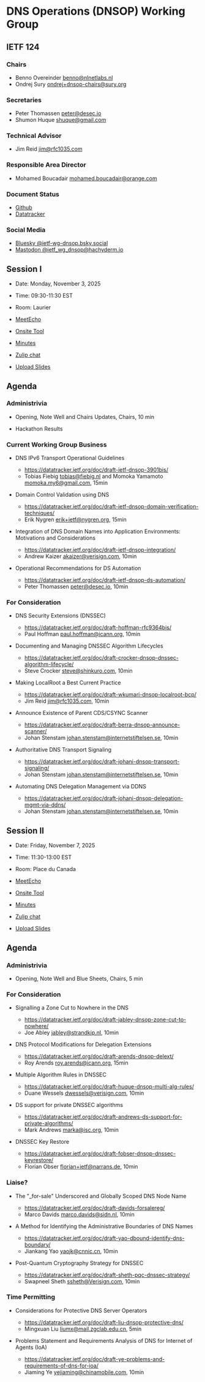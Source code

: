 
# DNS Operations (DNSOP) Working Group

## IETF 124

### Chairs

* Benno Overeinder [benno@nlnetlabs.nl](mailto:benno@nlnetlabs.nl)
* Ondrej Sury [ondrej+dnsop-chairs@sury.org](mailto:ondrej+dnsop-chairs@sury.org)

### Secretaries

* Peter Thomassen <peter@desec.io>
* Shumon Huque <shuque@gmail.com>

### Technical Advisor

* Jim Reid [jim@rfc1035.com](mailto:jim@rfc1035.com)

### Responsible Area Director

* Mohamed Boucadair [mohamed.boucadair@orange.com](mailto:mohamed.boucadair@orange.com)

### Document Status

* [Github](https://github.com/ietf-wg-dnsop/wg-materials/blob/main/dnsop-document-status.md)
* [Datatracker](https://datatracker.ietf.org/wg/dnsop/documents/)

### Social Media

* [Bluesky @ietf-wg-dnsop.bsky.social](https://bsky.app/profile/ietf-wg-dnsop.bsky.social)
* [Mastodon @ietf_wg_dnsop@hachyderm.io](https://hachyderm.io/@ietf_wg_dnsop)


## Session I

* Date: Monday, November 3, 2025
* Time: 09:30-11:30 EST
* Room: Laurier

* [MeetEcho](https://meetings.conf.meetecho.com/ietf124/?session=34794)
* [Onsite Tool](https://meetings.conf.meetecho.com/onsite124/?session=34794)

* [Minutes](https://notes.ietf.org/notes-ietf-124-dnsop)
* [Zulip chat](https://zulip.ietf.org/#narrow/stream/dnsop)
* [Upload Slides](https://datatracker.ietf.org/meeting/124/session/34794/slides)


## Agenda

### Administrivia

* Opening, Note Well and Chairs Updates, Chairs, 10 min

* Hackathon Results

### Current Working Group Business

*   DNS IPv6 Transport Operational Guidelines
    - https://datatracker.ietf.org/doc/draft-ietf-dnsop-3901bis/
    - Tobias Fiebig <tobias@fiebig.nl> and Momoka Yamamoto <momoka.my6@gmail.com>, 15min

*   Domain Control Validation using DNS
    - https://datatracker.ietf.org/doc/draft-ietf-dnsop-domain-verification-techniques/
    - Erik Nygren <erik+ietf@nygren.org>, 15min

*   Integration of DNS Domain Names into Application Environments: Motivations and Considerations
    - https://datatracker.ietf.org/doc/draft-ietf-dnsop-integration/
    - Andrew Kaizer <akaizer@verisign.com>, 10min

*   Operational Recommendations for DS Automation
    - https://datatracker.ietf.org/doc/draft-ietf-dnsop-ds-automation/
    - Peter Thomassen <peter@desec.io>, 10min

### For Consideration

*   DNS Security Extensions (DNSSEC)
    - https://datatracker.ietf.org/doc/draft-hoffman-rfc9364bis/
    - Paul Hoffman <paul.hoffman@icann.org>, 10min

*   Documenting and Managing DNSSEC Algorithm Lifecycles
    - https://datatracker.ietf.org/doc/draft-crocker-dnsop-dnssec-algorithm-lifecycle/
    - Steve Crocker <steve@shinkuro.com>, 10min

*   Making LocalRoot a Best Current Practice
    - https://datatracker.ietf.org/doc/draft-wkumari-dnsop-localroot-bcp/
    - Jim Reid <jim@rfc1035.com>, 10min

*   Announce Existence of Parent CDS/CSYNC Scanner
    - https://datatracker.ietf.org/doc/draft-berra-dnsop-announce-scanner/
    - Johan Stenstam <johan.stenstam@internetstiftelsen.se>, 10min

*   Authoritative DNS Transport Signaling
    - https://datatracker.ietf.org/doc/draft-johani-dnsop-transport-signaling/
    - Johan Stenstam <johan.stenstam@internetstiftelsen.se>, 10min

*   Automating DNS Delegation Management via DDNS
    - https://datatracker.ietf.org/doc/draft-johani-dnsop-delegation-mgmt-via-ddns/
    - Johan Stenstam <johan.stenstam@internetstiftelsen.se>, 10min


## Session II

* Date: Friday, November 7, 2025
* Time: 11:30-13:00 EST
* Room: Place du Canada

* [MeetEcho](https://meetings.conf.meetecho.com/ietf124/?session=34795)
* [Onsite Tool](https://meetings.conf.meetecho.com/onsite124/?session=34795)

* [Minutes](https://notes.ietf.org/notes-ietf-124-dnsop)
* [Zulip chat](https://zulip.ietf.org/#narrow/stream/dnsop)
* [Upload Slides](https://datatracker.ietf.org/meeting/124/session/34795/slides)


## Agenda

### Administrivia

* Opening, Note Well and Blue Sheets, Chairs, 5 min

### For Consideration

*   Signalling a Zone Cut to Nowhere in the DNS
    - https://datatracker.ietf.org/doc/draft-jabley-dnsop-zone-cut-to-nowhere/
    - Joe Abley <jabley@strandkip.nl>, 10min

*   DNS Protocol Modifications for Delegation Extensions
    - https://datatracker.ietf.org/doc/draft-arends-dnsop-delext/
    - Roy Arends <roy.arends@icann.org>, 15min

*   Multiple Algorithm Rules in DNSSEC
    - https://datatracker.ietf.org/doc/draft-huque-dnsop-multi-alg-rules/
    - Duane Wessels <dwessels@verisign.com>, 10min

*   DS support for private DNSSEC algorithms
    - https://datatracker.ietf.org/doc/draft-andrews-ds-support-for-private-algorithms/
    - Mark Andrews <marka@isc.org>, 10min

*   DNSSEC Key Restore
    - https://datatracker.ietf.org/doc/draft-fobser-dnsop-dnssec-keyrestore/
    - Florian Obser <florian+ietf@narrans.de>, 10min

### Liaise?

*   The "_for-sale" Underscored and Globally Scoped DNS Node Name
    - https://datatracker.ietf.org/doc/draft-davids-forsalereg/
    - Marco Davids <marco.davids@sidn.nl>, 10min

*   A Method for Identifying the Administrative Boundaries of DNS Names
    - https://datatracker.ietf.org/doc/draft-yao-dbound-identify-dns-boundary/
    - Jiankang Yao <yaojk@cnnic.cn>, 10min

*   Post-Quantum Cryptography Strategy for DNSSEC
    - https://datatracker.ietf.org/doc/draft-sheth-pqc-dnssec-strategy/
    - Swapneel Sheth <ssheth@Verisign.com>, 10min

### Time Permitting

*   Considerations for Protective DNS Server Operators
    - https://datatracker.ietf.org/doc/draft-liu-dnsop-protective-dns/
    - Mingxuan Liu <liumx@mail.zgclab.edu.cn>, 5min

*   Problems Statement and Requirements Analysis of DNS for Internet of Agents (IoA)
    - https://datatracker.ietf.org/doc/draft-ye-problems-and-requirements-of-dns-for-ioa/
    - Jiaming Ye <yejiaming@chinamobile.com>, 10min
